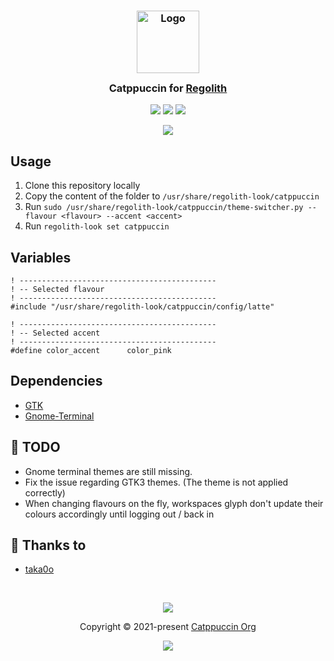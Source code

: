 <h3 align="center">
	<img src="https://raw.githubusercontent.com/catppuccin/catppuccin/main/assets/logos/exports/1544x1544_circle.png" width="100" alt="Logo"/><br/>
	<img src="https://raw.githubusercontent.com/catppuccin/catppuccin/main/assets/misc/transparent.png" height="30" width="0px"/>
	Catppuccin for <a href="https://regolith-desktop.com/">Regolith</a>
	<img src="https://raw.githubusercontent.com/catppuccin/catppuccin/main/assets/misc/transparent.png" height="30" width="0px"/>
</h3>

<p align="center">
	<a href="https://github.com/catppuccin/regolith/stargazers"><img src="https://img.shields.io/github/stars/catppuccin/regolith?colorA=363a4f&colorB=b7bdf8&style=for-the-badge"></a>
	<a href="https://github.com/catppuccin/regolith/issues"><img src="https://img.shields.io/github/issues/catppuccin/regolith?colorA=363a4f&colorB=f5a97f&style=for-the-badge"></a>
	<a href="https://github.com/catppuccin/regolith/contributors"><img src="https://img.shields.io/github/contributors/catppuccin/regolith?colorA=363a4f&colorB=a6da95&style=for-the-badge"></a>
</p>

<p align="center">
	<img src="https://raw.githubusercontent.com/catppuccin/catppuccin/main/assets/misc/sample.png"/>
</p>

## Usage

1. Clone this repository locally
2. Copy the content of the folder to `/usr/share/regolith-look/catppuccin`
3. Run `sudo /usr/share/regolith-look/catppuccin/theme-switcher.py --flavour <flavour> --accent <accent>`
4. Run `regolith-look set catppuccin`

## Variables
```shell
! --------------------------------------------
! -- Selected flavour
! --------------------------------------------
#include "/usr/share/regolith-look/catppuccin/config/latte"

! --------------------------------------------
! -- Selected accent
! --------------------------------------------
#define color_accent      color_pink
```
## Dependencies
- [GTK](https://github.com/catppuccin/gtk)
- [Gnome-Terminal](https://github.com/catppuccin/gnome-terminal)

## 📝 TODO

- Gnome terminal themes are still missing.
- Fix the issue regarding GTK3 themes. (The theme is not applied correctly)
- When changing flavours on the fly, workspaces glyph don't update their colours accordingly until logging out / back in

## 💝 Thanks to

- [taka0o](https://github.com/taka0o)

&nbsp;

<p align="center">
	<img src="https://raw.githubusercontent.com/catppuccin/catppuccin/main/assets/footers/gray0_ctp_on_line.svg?sanitize=true" />
</p>

<p align="center">
	Copyright &copy; 2021-present <a href="https://github.com/catppuccin" target="_blank">Catppuccin Org</a>
</p>

<p align="center">
	<a href="https://github.com/catppuccin/catppuccin/blob/main/LICENSE"><img src="https://img.shields.io/static/v1.svg?style=for-the-badge&label=License&message=MIT&logoColor=d9e0ee&colorA=363a4f&colorB=b7bdf8"/></a>
</p>
